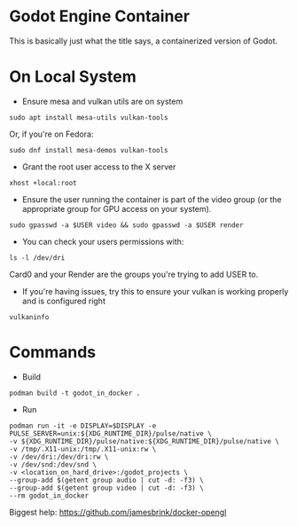 # Godot Engine Container
This is basically just what the title says, a containerized version of Godot.

# On Local System
- Ensure mesa and vulkan utils are on system
```
sudo apt install mesa-utils vulkan-tools
```
Or, if you're on Fedora:
```
sudo dnf install mesa-demos vulkan-tools
```
- Grant the root user access to the X server
```
xhost +local:root
```
- Ensure the user running the container is part of the video group (or the appropriate group for GPU access on your system).
```
sudo gpasswd -a $USER video && sudo gpasswd -a $USER render
```
- You can check your users permissions with:
```
ls -l /dev/dri
```
Card0 and your Render are the groups you're trying to add USER to.

- If you're having issues, try this to ensure your vulkan is working properly and is configured right
```
vulkaninfo
```

# Commands
- Build
```
podman build -t godot_in_docker .
```
- Run
```
podman run -it -e DISPLAY=$DISPLAY -e PULSE_SERVER=unix:${XDG_RUNTIME_DIR}/pulse/native \
-v ${XDG_RUNTIME_DIR}/pulse/native:${XDG_RUNTIME_DIR}/pulse/native \
-v /tmp/.X11-unix:/tmp/.X11-unix:rw \
-v /dev/dri:/dev/dri:rw \
-v /dev/snd:/dev/snd \
-v <location_on_hard_drive>:/godot_projects \
--group-add $(getent group audio | cut -d: -f3) \
--group-add $(getent group video | cut -d: -f3) \
--rm godot_in_docker
```

Biggest help: https://github.com/jamesbrink/docker-opengl
